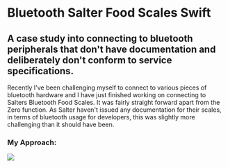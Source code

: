 # Bluetooth Salter Food Scales Swift
## A case study into connecting to bluetooth peripherals that don't have documentation and deliberately don't conform to service specifications.

Recently I've been challenging myself to connect to various pieces of bluetooth hardware and I have just finished working on connecting to Salters Bluetooth Food Scales. It was fairly straight forward apart from the Zero function. As Salter haven't issued any documentation for their scales, in terms of bluetooth usage for developers, this was slightly more challenging than it should have been. 

### My Approach:

![](ezgif-6-3e4dc5693668.gif)
